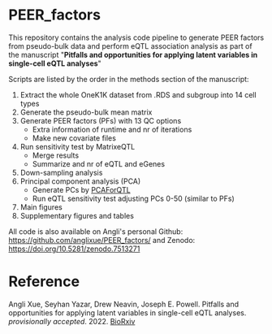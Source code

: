 # PEER_factors
This repository contains the analysis code pipeline to generate PEER factors from pseudo-bulk data and perform eQTL association analysis as part of the manuscript "**Pitfalls and opportunities for applying latent variables in single-cell eQTL analyses**"

Scripts are listed by the order in the methods section of the manuscript:

1. Extract the whole OneK1K dataset from .RDS and subgroup into 14 cell types
2. Generate the pseudo-bulk mean matrix
3. Generate PEER factors (PFs) with 13 QC options
    + Extra information of runtime and nr of iterations
    + Make new covariate files
4. Run sensitivity test by MatrixeQTL
    + Merge results
    + Summarize and nr of eQTL and eGenes
5. Down-sampling analysis
6. Principal component analysis (PCA)
    + Generate PCs by [PCAForQTL](https://github.com/heatherjzhou/PCAForQTL)
    + Run eQTL sensitivity test adjusting PCs 0-50 (similar to PFs)
7. Main figures
8. Supplementary figures and tables


All code is also available on Angli's personal Github: https://github.com/anglixue/PEER_factors/ and Zenodo: https://doi.org/10.5281/zenodo.7513271

# Reference

Angli Xue, Seyhan Yazar, Drew Neavin, Joseph E. Powell. Pitfalls and opportunities for applying latent variables in single-cell eQTL analyses. _provisionally accepted_. 2022. [BioRxiv](https://www.biorxiv.org/content/10.1101/2022.08.02.502566v1)

